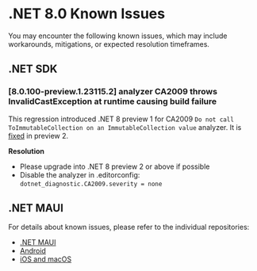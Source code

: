 # .NET 8.0 Known Issues

You may encounter the following known issues, which may include workarounds, mitigations, or expected resolution timeframes.

## .NET SDK

### [8.0.100-preview.1.23115.2] analyzer CA2009 throws InvalidCastException at runtime causing build failure

This regression introduced .NET 8 preview 1 for CA2009 `Do not call ToImmutableCollection on an ImmutableCollection value` analyzer. It is [fixed](https://github.com/dotnet/roslyn-analyzers/pull/6476) in preview 2. 

**Resolution**

- Please upgrade into .NET 8 preview 2 or above if possible
- Disable the analyzer in .editorconfig: `dotnet_diagnostic.CA2009.severity = none` 

## .NET MAUI

For details about known issues, please refer to the individual repositories:

* [.NET MAUI](https://github.com/dotnet/maui/wiki/Known-Issues/)
* [Android](https://github.com/xamarin/xamarin-android/wiki/Known-issues-in-.NET)
* [iOS and macOS](https://github.com/xamarin/xamarin-macios/wiki/Known-issues-in-.NET8)